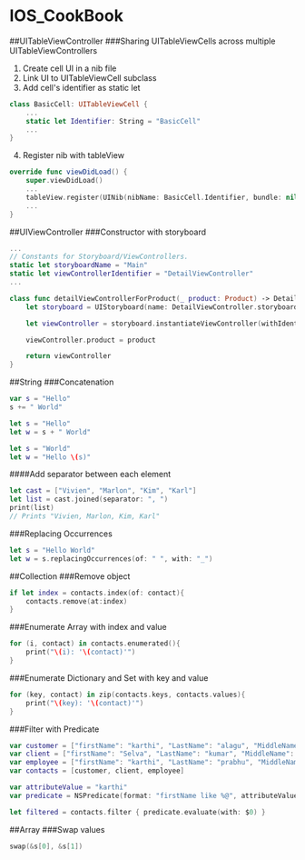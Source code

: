 # IOS_CookBook

##UITableViewController
###Sharing UITableViewCells across multiple UITableViewControllers
1) Create cell UI in a nib file  
2) Link UI to UITableViewCell subclass  
3) Add cell's identifier as static let
```swift
class BasicCell: UITableViewCell {
	...
	static let Identifier: String = "BasicCell"   
	...
}
```
4) Register nib with tableView
```swift
override func viewDidLoad() {
	super.viewDidLoad()
	...
	tableView.register(UINib(nibName: BasicCell.Identifier, bundle: nil), forCellReuseIdentifier: BasicCell.Identifier)
	...
}

```

##UIViewController
###Constructor with storyboard
```swift
...
// Constants for Storyboard/ViewControllers.
static let storyboardName = "Main"
static let viewControllerIdentifier = "DetailViewController"
...

class func detailViewControllerForProduct(_ product: Product) -> DetailViewController {
	let storyboard = UIStoryboard(name: DetailViewController.storyboardName, bundle: nil)

	let viewController = storyboard.instantiateViewController(withIdentifier: DetailViewController.viewControllerIdentifier) as! DetailViewController

	viewController.product = product

	return viewController
}
```

##String
###Concatenation
```swift
var s = "Hello"
s += " World"

let s = "Hello"
let w = s + " World"

let s = "World"
let w = "Hello \(s)"
```
####Add separator between each element
```swift
let cast = ["Vivien", "Marlon", "Kim", "Karl"]
let list = cast.joined(separator: ", ")
print(list)
// Prints "Vivien, Marlon, Kim, Karl"
```
###Replacing Occurrences
```swift
let s = "Hello World"
let w = s.replacingOccurrences(of: " ", with: "_")
```

##Collection
###Remove object
```swift
if let index = contacts.index(of: contact){
	contacts.remove(at:index)
}
```
###Enumerate Array with index and value
```swift
for (i, contact) in contacts.enumerated(){
	print("\(i): '\(contact)'")
}
```

###Enumerate Dictionary and Set with key and value
```swift
for (key, contact) in zip(contacts.keys, contacts.values){
    print("\(key): '\(contact)'")
}
```
###Filter with Predicate
```swift
var customer = ["firstName": "karthi", "LastName": "alagu", "MiddleName": "prabhu"]
var client = ["firstName": "Selva", "LastName": "kumar", "MiddleName": "m"]
var employee = ["firstName": "karthi", "LastName": "prabhu", "MiddleName": "kp"]
var contacts = [customer, client, employee]

var attributeValue = "karthi"
var predicate = NSPredicate(format: "firstName like %@", attributeValue)

let filtered = contacts.filter { predicate.evaluate(with: $0) }
```

##Array
###Swap values
```swift
swap(&s[0], &s[1])
```
